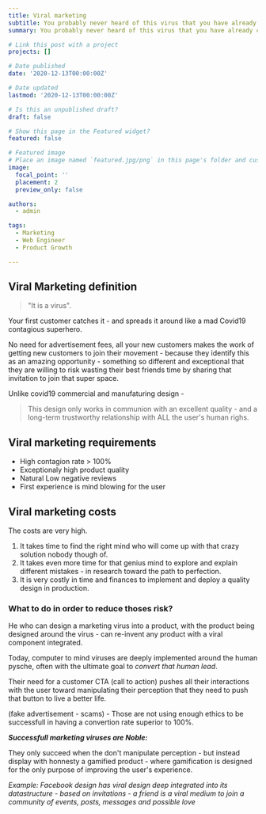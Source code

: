 ```yaml
---
title: Viral marketing
subtitle: You probably never heard of this virus that you have already caught several times.
summary: You probably never heard of this virus that you have already caught several times

# Link this post with a project
projects: []

# Date published
date: '2020-12-13T00:00:00Z'

# Date updated
lastmod: '2020-12-13T00:00:00Z'

# Is this an unpublished draft?
draft: false

# Show this page in the Featured widget?
featured: false

# Featured image
# Place an image named `featured.jpg/png` in this page's folder and customize its options here.
image:
  focal_point: ''
  placement: 2
  preview_only: false

authors:
  - admin

tags:
  - Marketing
  - Web Engineer
  - Product Growth

---
```




## Viral Marketing definition

>"It is a virus".

Your first customer catches it - and spreads it around like a mad Covid19 contagious superhero.

No need for advertisement fees, all your new customers makes the work of getting new customers to join their movement - because they identify this as an amazing opportunity - something so different and exceptional that they are willing to risk wasting their best friends time by sharing that invitation to join that super space.

Unlike covid19 commercial and manufaturing design - 

> This design only works in communion with an excellent quality - and a long-term trustworthy relationship with ALL the user's human righs. 

## Viral marketing requirements

- High contagion rate > 100%
- Exceptionaly high product quality 
- Natural Low negative reviews 
- First experience is mind blowing for the user

## Viral marketing costs

The costs are very high.

1. It takes time to find the right mind who will come up with that crazy solution nobody though of.
2. It takes even more time for that genius mind to explore and explain different mistakes - in research toward the path to perfection.
3. It is very costly in time and finances to implement and deploy a quality design in production.

### What to do in order to reduce thoses risk?

He who can design a marketing virus into a product, with the product being designed around the virus - can re-invent any product with a viral component integrated.

Today, computer to mind viruses are deeply implemented around the human pysche, often with the ultimate goal to *convert that human lead*.

Their need for a customer CTA (call to action) pushes all their interactions with the user toward manipulating their perception that they need to push that button to live a better life. 

(fake advertisement - scams) - Those are not using enough ethics to be successfull in having a convertion rate superior to 100%.

***Successfull marketing viruses are Noble:***

They only succeed when the don't manipulate perception - but instead display with honnesty a gamified product  - where gamification is designed for the only purpose of improving the user's experience.

*Example: Facebook design has viral design deep integrated into its datastructure -  based on invitations - a friend is a viral medium to join a community of events, posts, messages and possible love*
